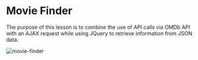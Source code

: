 # Movie Finder

The purpose of this lesson is to combine the use of API calls via OMDb API with an AJAX request while using JQuery to retrieve information from JSON data.

![movie-finder](https://user-images.githubusercontent.com/36493537/44636552-81961100-a97a-11e8-8617-aa5dd2b33646.gif)

